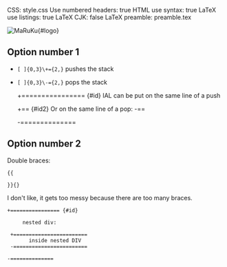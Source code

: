 CSS: style.css
Use numbered headers: true
HTML use syntax: true
LaTeX use listings: true
LaTeX CJK: false
LaTeX preamble: preamble.tex

![MaRuKu](logo.png){#logo}

## Option number 1 ##

*	`[ ]{0,3}\+={2,}` pushes the stack
*	`[ ]{0,3}\-={2,}` pops the stack

	+================ {#id}
		IAL can be put on the same line of a push
		
	 +== {#id2}
		Or on the same line of a pop:
	 -==
	
	-==============

## Option number 2 ##

Double braces:

	{{
	
	}}{}

I don't like, it gets too messy because there are 
too many braces.



    +================ {#id}
    
         nested div:

     +========================
           inside nested DIV
     -========================

    -==============
